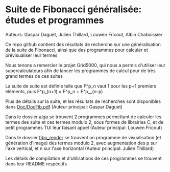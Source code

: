 # Suite de Fibonacci généralisée: études et programmes
Auteurs: Gaspar Daguet, Julien Thillard, Louwen Fricout, Albin Chaboissier

Ce repo github contient des résultats de recherche sur une généralisation de la suite de Fibonacci,
ainsi que des programmes pour calculer et prévisualiser leur termes

Nous tenons a remercier le projet Grid5000, qui nous a permis d'utiliser leur supercalculateurs afin de lancer les programmes de calcul pour de très grand termes de ces suites

La suite de suite est définie telle que F^p_n vaut 1 pour les p+1 premiers éléments, puis F^p_(n+1) = F^p_n + F^p__(n-p)

Plus de détails sur la suite, et les résultats de recherches sont disponibles dans
[Doc/DocFib.pdf](https://github.com/Le-foucheur/FibonacciOrdreP/blob/main/Doc/DocFib.pdf)
(Auteur principal: Gaspar Daguet)

Dans le dossier [algo](https://github.com/Le-foucheur/FibonacciOrdreP/tree/main/algo)
se trouvent 2 programmes permettant de calculer les termes des suite et ces termes modulo 2, sous formes de librairies C, et de petit programmes TUI leur faisant appel
(Auteur principal: Louwen Fricout)

Dans le dossier [fibo_render](https://github.com/Le-foucheur/FibonacciOrdreP/tree/main/fibo_render)
se trouvent un programme de visualisation (et génération d'image) des termes modulo 2, avec augmentation des p sur l'axe vertical, et n sur l'axe horizontal
(Auteur principal: Julien Thillard)

Les détails de compilation et d'utilisations de ces programmes se trouvent dans leur README respéctifs
